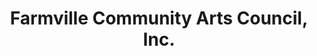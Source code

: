 ---
layout: repo
title: "Farmville Community Arts Council, Inc."
id: 4845
permalink: repos/4845/
---
